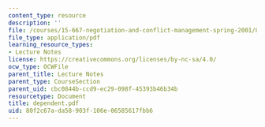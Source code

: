 ```yaml
---
content_type: resource
description: ''
file: /courses/15-667-negotiation-and-conflict-management-spring-2001/80f2c67ada58903f106e06585617fbb6_dependent.pdf
file_type: application/pdf
learning_resource_types:
- Lecture Notes
license: https://creativecommons.org/licenses/by-nc-sa/4.0/
ocw_type: OCWFile
parent_title: Lecture Notes
parent_type: CourseSection
parent_uid: cbc0844b-ccd9-ec29-098f-45393b46b34b
resourcetype: Document
title: dependent.pdf
uid: 80f2c67a-da58-903f-106e-06585617fbb6
---
```

